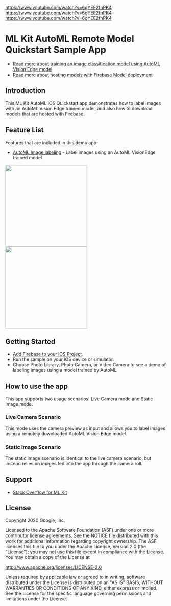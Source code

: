 https://www.youtube.com/watch?v=6gYEE2fnPK4 <br />
https://www.youtube.com/watch?v=6gYEE2fnPK4 <br />
https://www.youtube.com/watch?v=6gYEE2fnPK4 <br />

# ML Kit AutoML Remote Model Quickstart Sample App

* [Read more about training an image classification model using AutoML Vision Edge model](https://firebase.google.com/docs/ml/automl-image-labeling)
* [Read more about hosting models with Firebase Model deployment](https://firebase.google.com/docs/ml/manage-hosted-models)

## Introduction

This ML Kit AutoML iOS Quickstart app demonstrates how to label images with an
AutoML Vision Edge trained model, and also how to download models that are
hosted with Firebase.

## Feature List
Features that are included in this demo app:

* [AutoML Image labeling](https://developers.google.com/ml-kit/vision/image-labeling/automl/ios) - Label images using an AutoML VisionEdge trained model

<img src="../../screenshots/auto_ml_1.jpeg" width="256"/> <img src="../../screenshots/auto_ml_2.jpeg" width="256"/>

## Getting Started

- [Add Firebase to your iOS Project](https://firebase.google.com/docs/ios/setup).
- Run the sample on your iOS device or simulator.
- Choose Photo Library, Photo Camera, or Video Camera to see a demo of labeling
  images using a model trained by AutoML

## How to use the app

This app supports two usage scenarios: Live Camera mode and Static Image mode.

### Live Camera Scenario
This mode uses the camera preview as input and allows you to label images using
a remotely downloaded AutoML Vision Edge model.

### Static Image Scenario
The static image scenario is identical to the live camera scenario, but instead
relies on images fed into the app through the camera roll.


## Support

- [Stack Overflow for ML Kit](https://stackoverflow.com/questions/tagged/google-mlkit)

License
-------

Copyright 2020 Google, Inc.

Licensed to the Apache Software Foundation (ASF) under one or more contributor
license agreements.  See the NOTICE file distributed with this work for
additional information regarding copyright ownership.  The ASF licenses this
file to you under the Apache License, Version 2.0 (the "License"); you may not
use this file except in compliance with the License.  You may obtain a copy of
the License at

  http://www.apache.org/licenses/LICENSE-2.0

Unless required by applicable law or agreed to in writing, software
distributed under the License is distributed on an "AS IS" BASIS, WITHOUT
WARRANTIES OR CONDITIONS OF ANY KIND, either express or implied.  See the
License for the specific language governing permissions and limitations under
the License.
